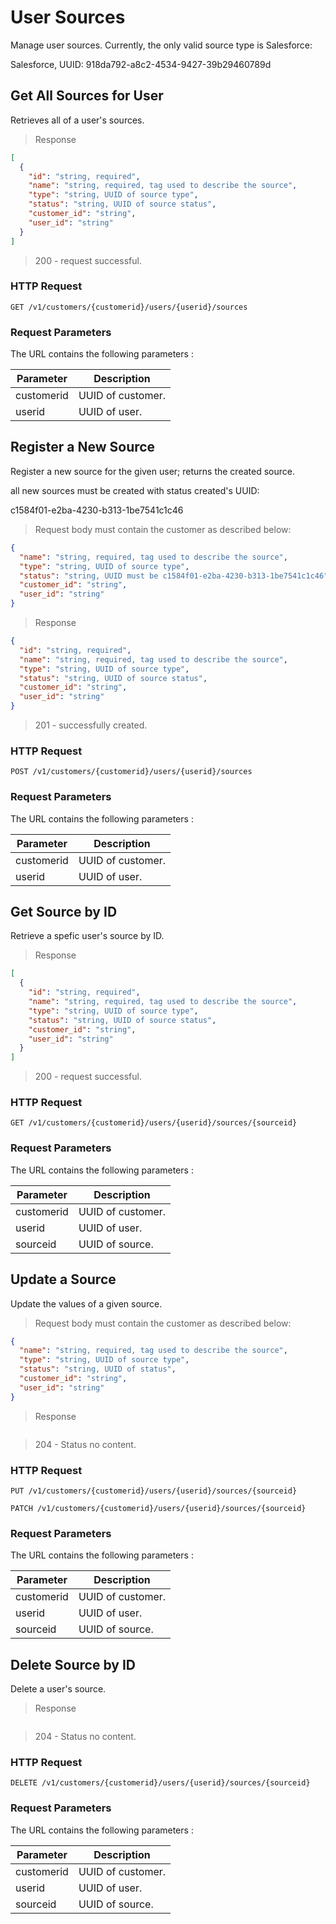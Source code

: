 # User Sources

Manage user sources. Currently, the only valid source type is Salesforce:

Salesforce, UUID:
918da792-a8c2-4534-9427-39b29460789d

## Get All Sources for User

Retrieves all of a user's sources.

> Response

```json
[
  {
    "id": "string, required",
    "name": "string, required, tag used to describe the source",
    "type": "string, UUID of source type",
    "status": "string, UUID of source status",
    "customer_id": "string",
    "user_id": "string"
  }
]
```

> 200 - request successful.

### HTTP Request

`GET /v1/customers/{customerid}/users/{userid}/sources`

### Request Parameters

The URL contains the following parameters :

| Parameter  | Description       |
| ---------- | ----------------- |
| customerid | UUID of customer. |
| userid     | UUID of user.     |

## Register a New Source

Register a new source for the given user; returns the created source.

<aside class="notice">
all new sources must be created with status created's UUID:

c1584f01-e2ba-4230-b313-1be7541c1c46

</aside>

> Request body must contain the customer as described below:

```json
{
  "name": "string, required, tag used to describe the source",
  "type": "string, UUID of source type",
  "status": "string, UUID must be c1584f01-e2ba-4230-b313-1be7541c1c46",
  "customer_id": "string",
  "user_id": "string"
}
```

> Response

```json
{
  "id": "string, required",
  "name": "string, required, tag used to describe the source",
  "type": "string, UUID of source type",
  "status": "string, UUID of source status",
  "customer_id": "string",
  "user_id": "string"
}
```

> 201 - successfully created.

### HTTP Request

`POST /v1/customers/{customerid}/users/{userid}/sources`

### Request Parameters

The URL contains the following parameters :

| Parameter  | Description       |
| ---------- | ----------------- |
| customerid | UUID of customer. |
| userid     | UUID of user.     |

## Get Source by ID

Retrieve a spefic user's source by ID.

> Response

```json
[
  {
    "id": "string, required",
    "name": "string, required, tag used to describe the source",
    "type": "string, UUID of source type",
    "status": "string, UUID of source status",
    "customer_id": "string",
    "user_id": "string"
  }
]
```

> 200 - request successful.

### HTTP Request

`GET /v1/customers/{customerid}/users/{userid}/sources/{sourceid}`

### Request Parameters

The URL contains the following parameters :

| Parameter  | Description       |
| ---------- | ----------------- |
| customerid | UUID of customer. |
| userid     | UUID of user.     |
| sourceid   | UUID of source.   |

## Update a Source

Update the values of a given source.

> Request body must contain the customer as described below:

```json
{
  "name": "string, required, tag used to describe the source",
  "type": "string, UUID of source type",
  "status": "string, UUID of status",
  "customer_id": "string",
  "user_id": "string"
}
```

> Response

```json

```

> 204 - Status no content.

### HTTP Request

`PUT /v1/customers/{customerid}/users/{userid}/sources/{sourceid}`

`PATCH /v1/customers/{customerid}/users/{userid}/sources/{sourceid}`

### Request Parameters

The URL contains the following parameters :

| Parameter  | Description       |
| ---------- | ----------------- |
| customerid | UUID of customer. |
| userid     | UUID of user.     |
| sourceid   | UUID of source.   |

## Delete Source by ID

Delete a user's source.

> Response

```json

```

> 204 - Status no content.

### HTTP Request

`DELETE /v1/customers/{customerid}/users/{userid}/sources/{sourceid}`

### Request Parameters

The URL contains the following parameters :

| Parameter  | Description       |
| ---------- | ----------------- |
| customerid | UUID of customer. |
| userid     | UUID of user.     |
| sourceid   | UUID of source.   |
